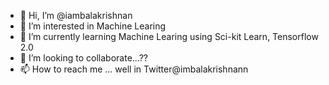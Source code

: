 - 👋 Hi, I’m @iambalakrishnan
- 👀 I’m interested in Machine Learing
- 🌱 I’m currently learning Machine Learing using Sci-kit Learn, Tensorflow 2.0
- 💞️ I’m looking to collaborate...??
- 📫 How to reach me ... well in Twitter@imbalakrishnann

<!---
iambalakrishnan/iambalakrishnan is a ✨ special ✨ repository because its `README.md` (this file) appears on your GitHub profile.
You can click the Preview link to take a look at your changes.
--->
